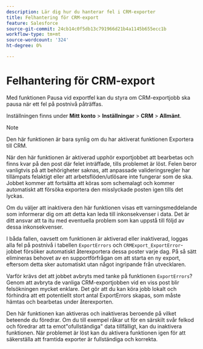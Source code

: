 ```yaml
---
description: Lär dig hur du hanterar fel i CRM-exporter
title: Felhantering för CRM-export
feature: Salesforce
source-git-commit: 24cb14c0f5db13c791966d21b4a1145b655ecc1b
workflow-type: tm+mt
source-wordcount: '324'
ht-degree: 0%

---
```


# Felhantering för CRM-export

Med funktionen Pausa vid exportfel kan du styra om CRM-exportjobb ska pausa när ett fel på postnivå påträffas.

Inställningen finns under **Mitt konto** > **Inställningar** > **CRM** > **Allmänt**.

>[!NOTE]
>
>Den här funktionen är bara synlig om du har aktiverat funktionen Exportera till CRM.

När den här funktionen är aktiverad upphör exportjobbet att bearbetas och finns kvar på den post där felet inträffade, tills problemet är löst. Felen beror vanligtvis på att behörigheter saknas, att anpassade valideringsregler har tillämpats felaktigt eller att arbetsflöden/utlösare inte fungerar som de ska. Jobbet kommer att fortsätta att köras som schemalagt och kommer automatiskt att försöka exportera den misslyckade posten igen tills det lyckas.

Om du väljer att inaktivera den här funktionen visas ett varningsmeddelande som informerar dig om att detta kan leda till inkonsekvenser i data. Det är ditt ansvar att ta itu med eventuella problem som kan uppstå till följd av dessa inkonsekvenser.

I båda fallen, oavsett om funktionen är aktiverad eller inaktiverad, loggas alla fel på postnivå i tabellen `ExportErrors` och `CRMExport_ExportError`-jobbet försöker automatiskt återexportera dessa poster varje dag. På så sätt elimineras behovet av en supportförfrågan om att starta en ny export, eftersom detta sker automatiskt utan något ingripande från utvecklaren.

Varför krävs det att jobbet avbryts med tanke på funktionen `ExportErrors`? Genom att avbryta de vanliga CRM-exportjobben vid en viss post blir felsökningen mycket enklare. Det gör att du kan köra jobb lokalt och förhindra att ett potentiellt stort antal ExportErrors skapas, som måste hämtas och bearbetas under återexporten.

Den här funktionen kan aktiveras och inaktiveras beroende på vilket beteende du föredrar. Om du till exempel råkar ut för en särskilt svår felkod och föredrar att ta emot&quot;ofullständiga&quot; data tillfälligt, kan du inaktivera funktionen. När problemet är löst kan du aktivera funktionen igen för att säkerställa att framtida exporter är fullständiga och korrekta.
